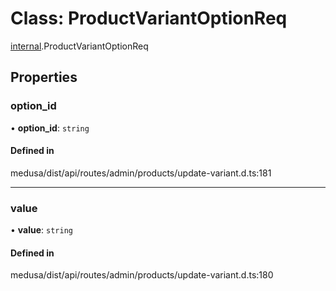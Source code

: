 # Class: ProductVariantOptionReq

[internal](../modules/internal-18.md).ProductVariantOptionReq

## Properties

### option\_id

• **option\_id**: `string`

#### Defined in

medusa/dist/api/routes/admin/products/update-variant.d.ts:181

___

### value

• **value**: `string`

#### Defined in

medusa/dist/api/routes/admin/products/update-variant.d.ts:180
